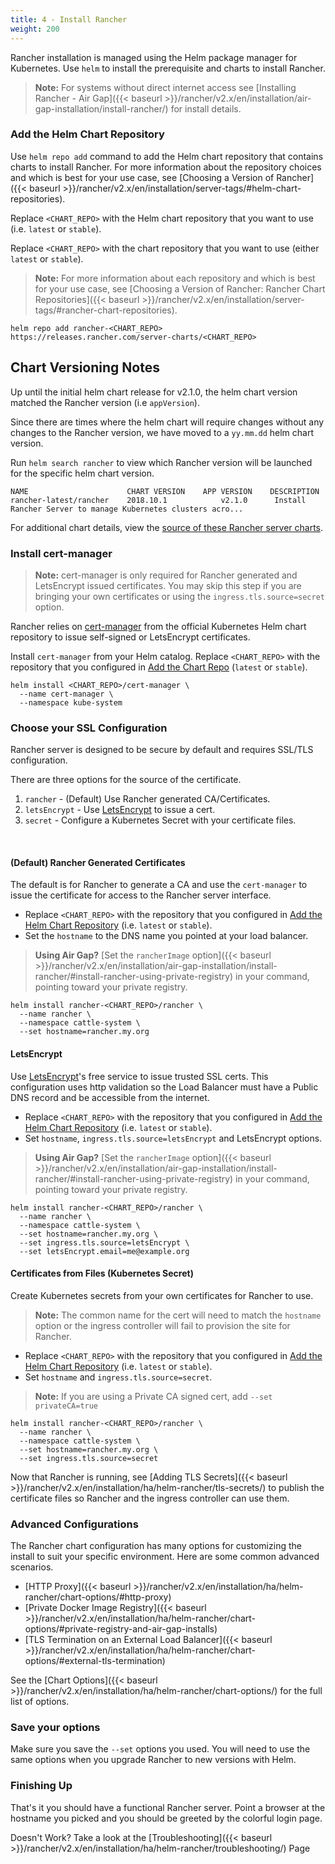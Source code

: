 ```yaml
---
title: 4 - Install Rancher
weight: 200
---
```


Rancher installation is managed using the Helm package manager for Kubernetes.  Use `helm` to install the prerequisite and charts to install Rancher.

> **Note:** For systems without direct internet access see [Installing Rancher - Air Gap]({{< baseurl >}}/rancher/v2.x/en/installation/air-gap-installation/install-rancher/) for install details.

### Add the Helm Chart Repository

Use `helm repo add` command to add the Helm chart repository that contains charts to install Rancher. For more information about the repository choices and which is best for your use case, see [Choosing a Version of Rancher]({{< baseurl >}}/rancher/v2.x/en/installation/server-tags/#helm-chart-repositories).

Replace `<CHART_REPO>` with the Helm chart repository that you want to use (i.e. `latest` or `stable`).


Replace `<CHART_REPO>` with the chart repository that you want to use (either `latest` or `stable`).

>**Note:** For more information about each repository and which is best for your use case, see [Choosing a Version of Rancher: Rancher Chart Repositories]({{< baseurl >}}/rancher/v2.x/en/installation/server-tags/#rancher-chart-repositories).

```
helm repo add rancher-<CHART_REPO> https://releases.rancher.com/server-charts/<CHART_REPO>
```

## Chart Versioning Notes

Up until the initial helm chart release for v2.1.0, the helm chart version matched the Rancher version (i.e `appVersion`).

Since there are times where the helm chart will require changes without any changes to the Rancher version, we have moved to a `yy.mm.dd` helm chart version.

Run `helm search rancher` to view which Rancher version will be launched for the specific helm chart version.  

```
NAME                      CHART VERSION    APP VERSION    DESCRIPTION                                                 
rancher-latest/rancher    2018.10.1            v2.1.0      Install Rancher Server to manage Kubernetes clusters acro...
```

For additional chart details, view the [source of these Rancher server charts](https://github.com/rancher/server-chart).

### Install cert-manager

> **Note:** cert-manager is only required for Rancher generated and LetsEncrypt issued certificates.  You may skip this step if you are bringing your own certificates or using the `ingress.tls.source=secret` option.

Rancher relies on [cert-manager](https://github.com/kubernetes/charts/tree/master/stable/cert-manager) from the official Kubernetes Helm chart repository to issue self-signed or LetsEncrypt certificates.

Install `cert-manager` from your Helm catalog. Replace `<CHART_REPO>` with the repository that you configured in [Add the Chart Repo](#add-the-chart-repo) (`latest` or `stable`).

```
helm install <CHART_REPO>/cert-manager \
  --name cert-manager \
  --namespace kube-system
```

### Choose your SSL Configuration

Rancher server is designed to be secure by default and requires SSL/TLS configuration.

There are three options for the source of the certificate.

1. `rancher` - (Default) Use Rancher generated CA/Certificates.
2. `letsEncrypt` - Use [LetsEncrypt](https://letsencrypt.org/) to issue a cert.
3. `secret` - Configure a Kubernetes Secret with your certificate files.

<br/>

#### (Default) Rancher Generated Certificates

The default is for Rancher to generate a CA and use the `cert-manager` to issue the certificate for access to the Rancher server interface.

- Replace `<CHART_REPO>` with the repository that you configured in [Add the Helm Chart Repository](#add-the-helm-chart-repository) (i.e. `latest` or `stable`).
- Set the `hostname` to the DNS name you pointed at your load balancer.


>**Using Air Gap?** [Set the `rancherImage` option]({{< baseurl >}}/rancher/v2.x/en/installation/air-gap-installation/install-rancher/#install-rancher-using-private-registry) in your command, pointing toward your private registry.

```
helm install rancher-<CHART_REPO>/rancher \
  --name rancher \
  --namespace cattle-system \
  --set hostname=rancher.my.org
```

#### LetsEncrypt

Use [LetsEncrypt](https://letsencrypt.org/)'s free service to issue trusted SSL certs. This configuration uses http validation so the Load Balancer must have a Public DNS record and be accessible from the internet.

- Replace `<CHART_REPO>` with the repository that you configured in [Add the Helm Chart Repository](#add-the-helm-chart-repository) (i.e. `latest` or `stable`).
- Set `hostname`, `ingress.tls.source=letsEncrypt` and LetsEncrypt options.


>**Using Air Gap?** [Set the `rancherImage` option]({{< baseurl >}}/rancher/v2.x/en/installation/air-gap-installation/install-rancher/#install-rancher-using-private-registry) in your command, pointing toward your private registry.

```
helm install rancher-<CHART_REPO>/rancher \
  --name rancher \
  --namespace cattle-system \
  --set hostname=rancher.my.org \
  --set ingress.tls.source=letsEncrypt \
  --set letsEncrypt.email=me@example.org
```

#### Certificates from Files (Kubernetes Secret)

Create Kubernetes secrets from your own certificates for Rancher to use.

> **Note:** The common name for the cert will need to match the `hostname` option or the ingress controller will fail to provision the site for Rancher.

- Replace `<CHART_REPO>` with the repository that you configured in [Add the Helm Chart Repository](#add-the-helm-chart-repository) (i.e. `latest` or `stable`).
- Set `hostname` and `ingress.tls.source=secret`.


> **Note:** If you are using a Private CA signed cert, add `--set privateCA=true`

```
helm install rancher-<CHART_REPO>/rancher \
  --name rancher \
  --namespace cattle-system \
  --set hostname=rancher.my.org \
  --set ingress.tls.source=secret
```

Now that Rancher is running, see [Adding TLS Secrets]({{< baseurl >}}/rancher/v2.x/en/installation/ha/helm-rancher/tls-secrets/) to publish the certificate files so Rancher and the ingress controller can use them.

### Advanced Configurations

The Rancher chart configuration has many options for customizing the install to suit your specific environment. Here are some common advanced scenarios.

* [HTTP Proxy]({{< baseurl >}}/rancher/v2.x/en/installation/ha/helm-rancher/chart-options/#http-proxy)
* [Private Docker Image Registry]({{< baseurl >}}/rancher/v2.x/en/installation/ha/helm-rancher/chart-options/#private-registry-and-air-gap-installs)
* [TLS Termination on an External Load Balancer]({{< baseurl >}}/rancher/v2.x/en/installation/ha/helm-rancher/chart-options/#external-tls-termination)

See the [Chart Options]({{< baseurl >}}/rancher/v2.x/en/installation/ha/helm-rancher/chart-options/) for the full list of options.

### Save your options

Make sure you save the `--set` options you used. You will need to use the same options when you upgrade Rancher to new versions with Helm.

### Finishing Up

That's it you should have a functional Rancher server. Point a browser at the hostname you picked and you should be greeted by the colorful login page.

Doesn't Work? Take a look at the [Troubleshooting]({{< baseurl >}}/rancher/v2.x/en/installation/ha/helm-rancher/troubleshooting/) Page
